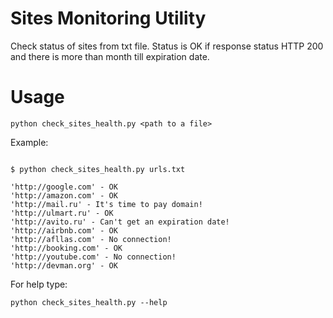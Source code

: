 # Sites Monitoring Utility

Check status of sites from txt file. Status is OK if response
status HTTP 200 and there is more than month till expiration date.

# Usage

`python check_sites_health.py <path to a file>`

Example:

```#!bash

$ python check_sites_health.py urls.txt

'http://google.com' - OK
'http://amazon.com' - OK
'http://mail.ru' - It's time to pay domain!
'http://ulmart.ru' - OK
'http://avito.ru' - Can't get an expiration date!
'http://airbnb.com' - OK
'http://afllas.com' - No connection!
'http://booking.com' - OK
'http://youtube.com' - No connection!
'http://devman.org' - OK

```

For help type:

`python check_sites_health.py --help`
